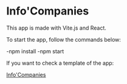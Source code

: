 # Info'Companies

This app is made with Vite.js and React.

To start the app, follow the commands below: 

-npm install
-npm start

If you want to check a template of the app:

[Info'Companies](https://infocompanies.netlify.app/)